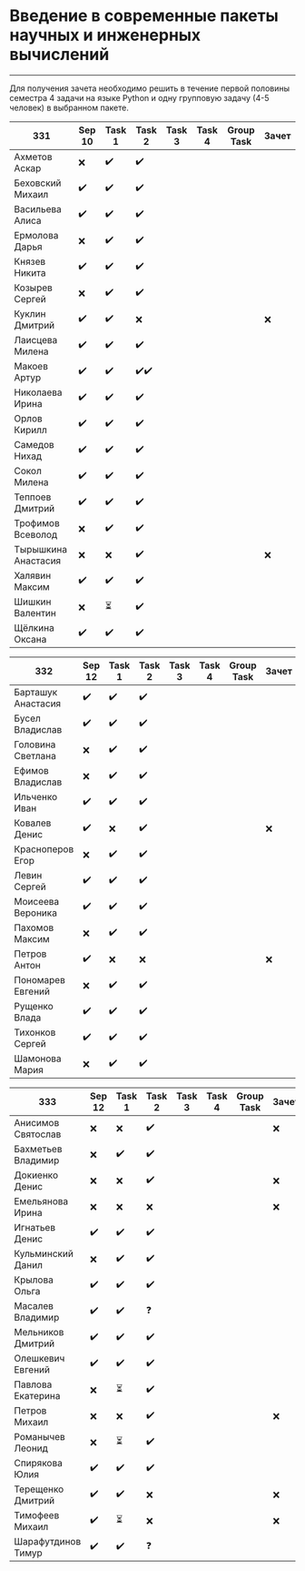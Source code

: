 # Введение в современные пакеты научных и инженерных вычислений
---
Для получения зачета необходимо решить в течение первой половины семестра 4 задачи на языке Python и одну групповую задачу (4-5 человек) в выбранном пакете.

| 331 | Sep 10 | Task 1 | Task 2 | Task 3 | Task 4 | Group Task |Зачет|
| ------ | ------ | ------ | ------ | ------ | ------ | ------ | ------ |
| Ахметов Аскар |❌|✔️|✔️|||||
| Беховский Михаил |✔️|✔️|✔️|||||
| Васильева Алиса |✔️|✔️|✔️|||||
| Ермолова Дарья |❌|✔️|✔️|||||
| Князев Никита |✔️|✔️|✔️|||||
| Козырев Сергей |❌|✔️|✔️|||||
| Куклин Дмитрий |✔️|✔️|❌||||❌|
| Лаисцева Милена |✔️|✔️|✔️|||||
| Макоев Артур |✔️|✔️|✔️✔️|||||
| Николаева Ирина |✔️|✔️|✔️|||||
| Орлов Кирилл |✔️|✔️|✔️|||||
| Самедов Нихад |✔️|✔️|✔️|||||
| Сокол Милена |✔️|✔️|✔️|||||
| Теппоев Дмитрий |✔️|✔️|✔️|||||
| Трофимов Всеволод |❌|✔️|✔️|||||
| Тырышкина Анастасия |❌|❌|✔️||||❌|
| Халявин Максим |✔️|✔️|✔️|||||
| Шишкин Валентин |❌|⏳|✔️|||||
| Щёлкина Оксана |✔️|✔️|✔️||||||


| 332 | Sep 12 | Task 1 | Task 2 | Task 3 | Task 4 | Group Task |Зачет|
| ------ | ------ | ------ | ------ | ------ | ------ | ------ | ------ |
| Барташук Анастасия |✔️|✔️|✔️|||||
| Бусел Владислав |✔️|✔️|✔️|||||
| Головина Светлана |❌|✔️|✔️|||||
| Ефимов Владислав |❌|✔️|✔️|||||
| Ильченко Иван |✔️|✔️|✔️|||||
| Ковалев Денис |✔️|❌|✔️||||❌|
| Красноперов Егор |❌|✔️|✔️|||||
| Левин Сергей |✔️|✔️|✔️|||||
| Моисеева Вероника |✔️|✔️|✔️|||||
| Пахомов Максим |❌|✔️|✔️|||||
| Петров Антон |✔️|❌|❌||||❌|
| Пономарев Евгений |❌|✔️|✔️|||||
| Рущенко Влада |✔️|✔️|✔️|||||
| Тихонков Сергей |✔️|✔️|✔️|||||
| Шамонова Мария |❌|✔️|✔️||||||

| 333| Sep 12 | Task 1 | Task 2 | Task 3 | Task 4 | Group Task |Зачет|
| ------ | ------ | ------ | ------ | ------ | ------ | ------ | ------ |
| Анисимов Святослав |❌|❌|✔️||||❌|
| Бахметьев Владимир |❌|✔️|✔️|||||
| Докиенко Денис |❌|❌|✔️||||❌|
| Емельянова Ирина |❌|❌|❌||||❌|
| Игнатьев Денис |✔️|✔️|✔️|||||
| Кульминский Данил |❌|✔️|✔️|||||
| Крылова Ольга |✔️|✔️|✔️|||||
| Масалев Владимир |✔️|✔️|❓|||||
| Мельников Дмитрий |✔️|✔️|✔️|||||
| Олешкевич Евгений |✔️|✔️|✔️|||||
| Павлова Екатерина |❌|⏳|✔️|||||
| Петров Михаил |❌|❌|✔️||||❌|
| Романычев Леонид |❌|⏳|✔️|||||
| Спирякова Юлия |✔️|✔️|✔️|||||
| Терещенко Дмитрий |✔️|✔️|❌||||❌|
| Тимофеев Михаил |✔️|⏳|❌||||❌|
| Шарафутдинов Тимур |✔️|✔️|❓|||||